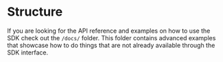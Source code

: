 # Structure
If you are looking for the API reference and examples on how to use the SDK check out the `/docs/` folder. This folder contains advanced examples that showcase how to do things that are not already available through the SDK interface. 